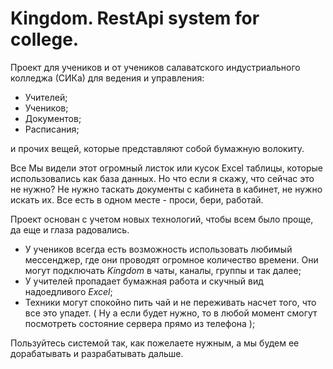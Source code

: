 # Kingdom. RestApi system for college.

Проект для учеников и от учеников салаватского индустриального колледжа (СИКа) для ведения и управления:
- Учителей;
- Учеников;
- Документов;
- Расписания;

и прочих вещей, которые представляют собой бумажную волокиту.

Все Мы видели этот огромный листок или кусок Excel таблицы, которые использовались как база данных. Но что если я скажу, что сейчас это не нужно? Не нужно таскать документы с кабинета в кабинет, не нужно искать их. Все есть в одном месте - проси, бери, работай.

Проект основан с учетом новых технологий, чтобы всем было проще, да еще и глаза радовались. 
- У учеников всегда есть возможность использовать любимый мессенджер, где они проводят огромное количество времени. Они могут подключать _Kingdom_ в чаты, каналы, группы и так далее;
- У учителей пропадает бумажная работа и скучный вид надоедливого _Excel_;
- Техники могут спокойно пить чай и не переживать насчет того, что все это упадет. ( Ну а если будет нужно, то в любой момент смогут посмотреть состояние сервера прямо из телефона );

Пользуйтесь системой так, как пожелаете нужным, а мы будем ее дорабатывать и разрабатывать дальше.
